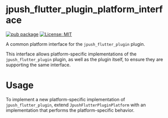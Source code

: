 # jpush_flutter_plugin_platform_interface

[![pub package][pkg_logo_link]][pkg_link]
[![License: MIT][license_badge]][license_link]

A common platform interface for the `jpush_flutter_plugin` plugin.

This interface allows platform-specific implementations of the `jpush_flutter_plugin` plugin, as well as the plugin itself, to ensure they are supporting the same interface.

# Usage

To implement a new platform-specific implementation of `jpush_flutter_plugin`, extend `JpushFlutterPluginPlatform` with an implementation that performs the platform-specific behavior.

[license_badge]: https://img.shields.io/badge/license-MIT-blue.svg
[license_link]: https://opensource.org/licenses/MIT
[pkg_logo_link]: https://img.shields.io/pub/v/jpush_flutter_plugin_platform_interface.svg
[pkg_link]: https://pub.dev/packages/jpush_flutter_plugin_platform_interface
